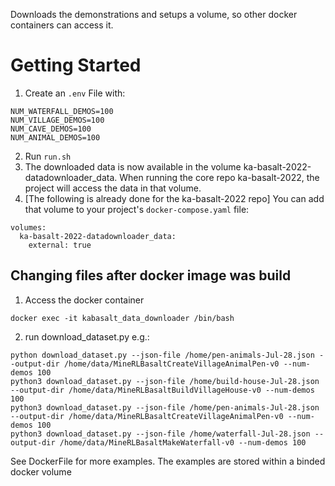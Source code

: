 Downloads the demonstrations and setups a volume, so other docker containers can access it.

# Getting Started
1. Create an `.env` File with:
```
NUM_WATERFALL_DEMOS=100 
NUM_VILLAGE_DEMOS=100 
NUM_CAVE_DEMOS=100 
NUM_ANIMAL_DEMOS=100
```
2. Run `run.sh`
3. The downloaded data is now available in the volume ka-basalt-2022-datadownloader_data. When running the core repo ka-basalt-2022, the project will access the data in that volume.
4. [The following is already done for the ka-basalt-2022 repo] You can add that volume to your project's `docker-compose.yaml` file:
```
volumes:
  ka-basalt-2022-datadownloader_data:
    external: true
```
## Changing files after docker image was build
1. Access the docker container 
```shell
docker exec -it kabasalt_data_downloader /bin/bash
```

2. run download_dataset.py e.g.: 

```shell
python download_dataset.py --json-file /home/pen-animals-Jul-28.json --output-dir /home/data/MineRLBasaltCreateVillageAnimalPen-v0 --num-demos 100
python3 download_dataset.py --json-file /home/build-house-Jul-28.json --output-dir /home/data/MineRLBasaltBuildVillageHouse-v0 --num-demos 100
python3 download_dataset.py --json-file /home/pen-animals-Jul-28.json --output-dir /home/data/MineRLBasaltCreateVillageAnimalPen-v0 --num-demos 100
python3 download_dataset.py --json-file /home/waterfall-Jul-28.json --output-dir /home/data/MineRLBasaltMakeWaterfall-v0 --num-demos 100
```

See DockerFile for more examples.
The examples are stored within a binded docker volume
